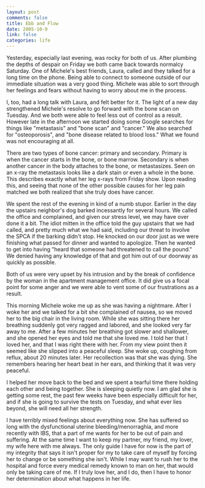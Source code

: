 ```yaml
--- 
layout: post
comments: false
title: Ebb and Flow
date: 2005-10-9
link: false
categories: life
---
```

Yesterday, especially last evening, was rocky for both of us. After plumbing the depths of despair on Friday we both came back towards normalcy Saturday. One of Michele's best friends, Laura, called and they talked for a long time on the phone. Being able to connect to someone outside of our immediate situation was a very good thing. Michele was able to sort through her feelings and fears without having to worry about me in the process.

I, too, had a long talk with Laura, and felt better for it. The light of a new day strengthened Michele's resolve to go forward with the bone scan on Tuesday. And we both were able to feel less out of control as a result. However late in the afternoon we started doing some Google searches for things like "metastasis" and "bone scan" and "cancer." We also searched for "osteoporosis", and "bone disease related to blood loss." What we found was not encouraging at all.

There are two types of bone cancer: primary and secondary. Primary is when the cancer starts in the bone, or bone marrow. Secondary is when another cancer in the body attaches to the bone, or metastasizes. Seen on an x-ray the metastasis looks like a dark stain or even a whole in the bone. This describes exactly what her leg x-rays from Friday show. Upon reading this, and seeing that none of the other possible causes for her leg pain matched we both realized that she truly does have cancer.

We spent the rest of the evening in kind of a numb stupor. Earlier in the day the upstairs neighbor's dog barked incessantly for several hours. We called the office and complained, and given our stress level, we may have over done it a bit. The idiot mitten in the office told the guy upstairs that we had called, and pretty much what we had said, including our threat to involve the SPCA if the barking didn't stop. He knocked on our door just as we were finishing what passed for dinner and wanted to apologize.  Then he wanted to get into having "heard that someone had threatened to call the pound." We denied having any knowledge of that and got him out of our doorway as quickly as possible.

Both of us were very upset by his intrusion and by the break of confidence by the woman in the apartment management office. It did give us a focal point for some anger and we were able to vent some of our frustrations as a result.

This morning Michele woke me up as she was having a nightmare. After I woke her and we talked for a bit she complained of nausea, so we moved her to the big chair in the living room. While she was sitting there her breathing suddenly got very ragged and labored, and she looked very far away to me. After a few minutes her breathing got slower and shallower, and she opened her eyes and told me that she loved me. I told her that I loved her, and that I was right there with her. From my view point then it seemed like she slipped into a peaceful sleep. She woke up, coughing from reflux, about 20 minutes later. Her recollection was that she was dying. She remembers hearing her heart beat in her ears, and thinking that it was very peaceful.

I helped her move back to the bed and we spent a tearful time there holding each other and being together. She is sleeping quietly now. I am glad she is getting some rest, the past few weeks have been especially difficult for her, and if she is going to survive the tests on Tuesday, and what ever lies beyond, she will need all her strength.

I have terribly mixed feelings about everything now. She has suffered so long with the dysfunctional uterine bleeding/menorraghia, and more recently with IBS, that a part of me wants for her to be out of pain and suffering. At the same time I want to keep my partner, my friend, my lover, my wife here with me always. The only guide I have for now is the part of my integrity that says it isn't proper for my to take care of myself by forcing her to change or be something she isn't. While I may want to rush her to the hospital and force every medical remedy known to man on her, that would only be taking care of me. If I truly love her, and I do, then I have to honor her determination about what happens in her life.
